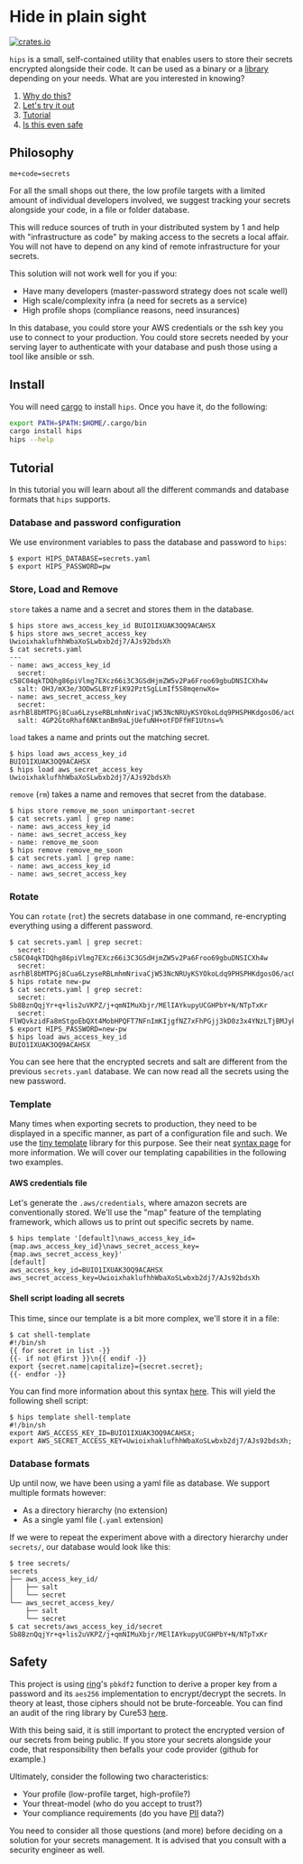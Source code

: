 # Hide in plain sight

[![crates.io](https://img.shields.io/crates/v/hips)](https://crates.io/hips)

`hips` is a small, self-contained utility that enables users to store their
secrets encrypted alongside their code. It can be used as a binary or a
[library][7] depending on your needs. What are you interested in knowing?

 1. [Why do this?](#philosophy)
 2. [Let's try it out](#install)
 3. [Tutorial](#tutorial)
 4. [Is this even safe](#safety)

## Philosophy

`me+code=secrets`

For all the small shops out there, the low profile targets with a limited
amount of individual developers involved, we suggest tracking your secrets
alongside your code, in a file or folder database.

This will reduce sources of truth in your distributed system by 1 and help with
"infrastructure as code" by making access to the secrets a local affair. You
will not have to depend on any kind of remote infrastructure for your secrets.

This solution will not work well for you if you:

 - Have many developers (master-password strategy does not scale well)
 - High scale/complexity infra (a need for secrets as a service)
 - High profile shops (compliance reasons, need insurances)
 
In this database, you could store your AWS credentials or the ssh key you use
to connect to your production. You could store secrets needed by your serving
layer to authenticate with your database and push those using a tool like
ansible or ssh.

## Install

You will need [cargo][1] to install `hips`. Once you have it, do the following:

```sh
export PATH=$PATH:$HOME/.cargo/bin
cargo install hips
hips --help
```

## Tutorial

In this tutorial you will learn about all the different commands and database
formats that `hips` supports.

### Database and password configuration

We use environment variables to pass the database and password to `hips`:

```
$ export HIPS_DATABASE=secrets.yaml
$ export HIPS_PASSWORD=pw
```

### Store, Load and Remove

`store` takes a name and a secret and stores them in the database.

```
$ hips store aws_access_key_id BUIO1IXUAK3OQ9ACAHSX
$ hips store aws_secret_access_key UwioixhaklufhhWbaXoSLwbxb2dj7/AJs92bdsXh
$ cat secrets.yaml
---
- name: aws_access_key_id
  secret: c58C04qkTDQhg86piVlmg7EXcz66i3C3GSdHjmZW5v2Pa6Froo69gbuDNSICXh4w
  salt: OH3/mX3e/3ODwSLBYzFiK92PztSgLLmIf5S8mqenwXo=
- name: aws_secret_access_key
  secret: asrhBl8bMTPGj8Cua6LzyseRBLmhmNrivaCjW53NcNRUyKSYOkoLdq9PHSPHKdgosO6/acOn3hv+vnkciwLj0tio0ac=
  salt: 4GP2GtoRhaf6NKtanBm9aLjUefuNH+otFDFfHF1Utns=%
```

`load` takes a name and prints out the matching secret.

```
$ hips load aws_access_key_id
BUIO1IXUAK3OQ9ACAHSX
$ hips load aws_secret_access_key
UwioixhaklufhhWbaXoSLwbxb2dj7/AJs92bdsXh
```

`remove` (`rm`) takes a name and removes that secret from the database.

```
$ hips store remove_me_soon unimportant-secret
$ cat secrets.yaml | grep name:
- name: aws_access_key_id
- name: aws_secret_access_key
- name: remove_me_soon
$ hips remove remove_me_soon
$ cat secrets.yaml | grep name:
- name: aws_access_key_id
- name: aws_secret_access_key
```

### Rotate

You can `rotate` (`rot`) the secrets database in one command, re-encrypting
everything using a different password.

```
$ cat secrets.yaml | grep secret:
  secret: c58C04qkTDQhg86piVlmg7EXcz66i3C3GSdHjmZW5v2Pa6Froo69gbuDNSICXh4w
  secret: asrhBl8bMTPGj8Cua6LzyseRBLmhmNrivaCjW53NcNRUyKSYOkoLdq9PHSPHKdgosO6/acOn3hv+vnkciwLj0tio0ac=
$ hips rotate new-pw
$ cat secrets.yaml | grep secret:
  secret: Sb8BznQqjYr+q+lis2uVKPZ/j+qmNIMuXbjr/MElIAYkupyUCGHPbY+N/NTpTxKr
  secret: FlWQvkzidFa8mStgoEbQXt4MobHPQFT7NFnImKIjgfNZ7xFhPGjj3kD0z3x4YNzLTjBMJykk57JooYCojhOH/GlqeEk=
$ export HIPS_PASSWORD=new-pw
$ hips load aws_access_key_id
BUIO1IXUAK3OQ9ACAHSX
```

You can see here that the encrypted secrets and salt are different from the
previous `secrets.yaml` database. We can now read all the secrets using the new
password.

### Template

Many times when exporting secrets to production, they need to be displayed in a
specific manner, as part of a configuration file and such. We use the [tiny
template][2] library for this purpose. See their neat [syntax page][3] for more
information. We will cover our templating capabilities in the following two
examples.

#### AWS credentials file

Let's generate the `.aws/credentials`, where amazon secrets are conventionally
stored. We'll use the "map" feature of the templating framework, which allows
us to print out specific secrets by name.

```
$ hips template '[default]\naws_access_key_id={map.aws_access_key_id}\naws_secret_access_key={map.aws_secret_access_key}'
[default]
aws_access_key_id=BUIO1IXUAK3OQ9ACAHSX
aws_secret_access_key=UwioixhaklufhhWbaXoSLwbxb2dj7/AJs92bdsXh
```

#### Shell script loading all secrets

This time, since our template is a bit more complex, we'll store it in a file:

```
$ cat shell-template
#!/bin/sh
{{ for secret in list -}}
{{- if not @first }}\n{{ endif -}}
export {secret.name|capitalize}={secret.secret};
{{- endfor -}}
```

You can find more information about this syntax [here][3]. This will yield the
following shell script:

```
$ hips template shell-template
#!/bin/sh
export AWS_ACCESS_KEY_ID=BUIO1IXUAK3OQ9ACAHSX;
export AWS_SECRET_ACCESS_KEY=UwioixhaklufhhWbaXoSLwbxb2dj7/AJs92bdsXh;
```

### Database formats

Up until now, we have been using a yaml file as database. We support multiple
formats however:

 - As a directory hierarchy (no extension)
 - As a single yaml file (`.yaml` extension)

If we were to repeat the experiment above with a directory hierarchy under
`secrets/`, our database would look like this:

```
$ tree secrets/
secrets
├── aws_access_key_id/
│   ├── salt
│   └── secret
└── aws_secret_access_key/
    ├── salt
    └── secret
$ cat secrets/aws_access_key_id/secret
Sb8BznQqjYr+q+lis2uVKPZ/j+qmNIMuXbjr/MElIAYkupyUCGHPbY+N/NTpTxKr
```

## Safety

This project is using [ring][4]'s `pbkdf2` function to derive a proper key from
a password and its `aes256` implementation to encrypt/decrypt the secrets. In
theory at least, those ciphers should not be brute-forceable. You can find an
audit of the ring library by Cure53 [here][6].

With this being said, it is still important to protect the encrypted version of
our secrets from being public. If you store your secrets alongside your code,
that responsibility then befalls your code provider (github for example.)

Ultimately, consider the following two characteristics:

 - Your profile (low-profile target, high-profile?)
 - Your threat-model (who do you accept to trust?)
 - Your compliance requirements (do you have [PII][5] data?)

You need to consider all those questions (and more) before deciding on a
solution for your secrets management. It is advised that you consult with a
security engineer as well.

[1]: https://crates.io
[2]: https://crates.io/crates/tinytemplate
[3]: https://docs.rs/tinytemplate/1.0.4/tinytemplate/syntax/index.html
[4]: https://github.com/briansmith/ring
[5]: https://en.wikipedia.org/wiki/Personal_data
[6]: https://github.com/ctz/rustls/blob/master/audit/TLS-01-report.pdf
[7]: https://docs.rs/hips
